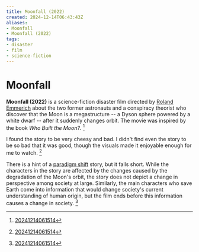 ```yaml
---
title: Moonfall (2022)
created: 2024-12-14T06:43:43Z
aliases:
- Moonfall
- Moonfall (2022)
tags:
- disaster
- film
- science-fiction
---
```


# Moonfall

**Moonfall (2022)** is a science-fiction disaster film directed by [Roland Emmerich](roland-emmerich.md) about the two former astronauts and a conspiracy theorist who discover that the Moon is a megastructure -- a Dyson sphere powered by a white dwarf -- after it suddenly changes orbit. The movie was inspired by the book _Who Built the Moon?_. [^1]

I found the story to be very cheesy and bad. I didn't find even the story to be so bad that it was good, though the visuals made it enjoyable enough for me to watch. [^1]

There is a hint of a [paradigm shift](../tags/paradigm-shift.md) story, but it falls short. While the characters in the story are affected by the changes caused by the degradation of the Moon's orbit, the story does not depict a change in perspective among society at large. Similarly, the main characters who save Earth come into information that would change society's current understanding of human origin, but the film ends before this information causes a change in society. [^1]

[^1]: [20241214061514](../entries/20241214061514.md)
